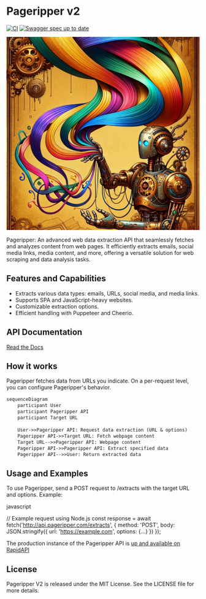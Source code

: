 # Pageripper v2 

[![CI](https://github.com/zackproser/pageripper-v2/actions/workflows/ci.yml/badge.svg)](https://github.com/zackproser/pageripper-v2/actions/workflows/ci.yml)
[![Swagger spec up to date](https://github.com/zackproser/pageripper-v2/actions/workflows/swagger.yml/badge.svg)](https://github.com/zackproser/pageripper-v2/actions/workflows/swagger.yml)

![pageripperv2](./img/pageripper-v2.png)

Pageripper: An advanced web data extraction API that seamlessly fetches and analyzes content from web pages. It efficiently extracts emails, social media links, media content, and more, offering a versatile solution for web scraping and data analysis tasks.

## Features and Capabilities

* Extracts various data types: emails, URLs, social media, and media links.
* Supports SPA and JavaScript-heavy websites.
* Customizable extraction options.
* Efficient handling with Puppeteer and Cheerio.

## API Documentation 

[Read the Docs](https://zackproser.github.io/pageripper-v2/)

## How it works 

Pageripper fetches data from URLs you indicate. On a per-request level, you can configure Pageripper's behavior. 

```mermaid
sequenceDiagram
    participant User
    participant Pageripper API
    participant Target URL

    User->>Pageripper API: Request data extraction (URL & options)
    Pageripper API->>Target URL: Fetch webpage content
    Target URL-->>Pageripper API: Webpage content
    Pageripper API->>Pageripper API: Extract specified data
    Pageripper API-->>User: Return extracted data
```

## Usage and Examples

To use Pageripper,  send a POST request to /extracts with the target URL and options. Example:

javascript

// Example request using Node.js
const response = await fetch('http://api.pageripper.com/extracts', {
  method: 'POST',
  body: JSON.stringify({ url: 'https://example.com', options: {...} })
});

The production instance of the Pageripper API is [up and available on RapidAPI](https://rapidapi.com/zackproser/api/pageripper)

## License

Pageripper V2 is released under the MIT License. See the LICENSE file for more details.
